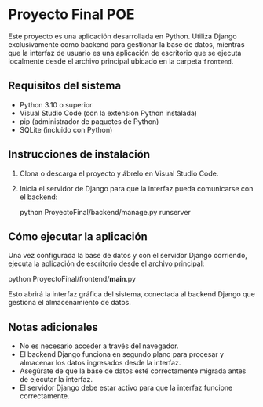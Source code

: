 # Proyecto Final POE
Este proyecto es una aplicación desarrollada en Python. Utiliza Django exclusivamente como backend para gestionar la base de datos, mientras que la interfaz de usuario es una aplicación de escritorio que se ejecuta localmente desde el archivo principal ubicado en la carpeta `frontend`.

## Requisitos del sistema
- Python 3.10 o superior
- Visual Studio Code (con la extensión Python instalada)
- pip (administrador de paquetes de Python)
- SQLite (incluido con Python)

## Instrucciones de instalación
1. Clona o descarga el proyecto y ábrelo en Visual Studio Code.

2. Inicia el servidor de Django para que la interfaz pueda comunicarse con el backend:

   python ProyectoFinal/backend/manage.py runserver

## Cómo ejecutar la aplicación
Una vez configurada la base de datos y con el servidor Django corriendo, ejecuta la aplicación de escritorio desde el archivo principal:
 
   python ProyectoFinal/frontend/__main__.py

Esto abrirá la interfaz gráfica del sistema, conectada al backend Django que gestiona el almacenamiento de datos.

## Notas adicionales
- No es necesario acceder a través del navegador.  
- El backend Django funciona en segundo plano para procesar y almacenar los datos ingresados desde la interfaz.  
- Asegúrate de que la base de datos esté correctamente migrada antes de ejecutar la interfaz.  
- El servidor Django debe estar activo para que la interfaz funcione correctamente.
